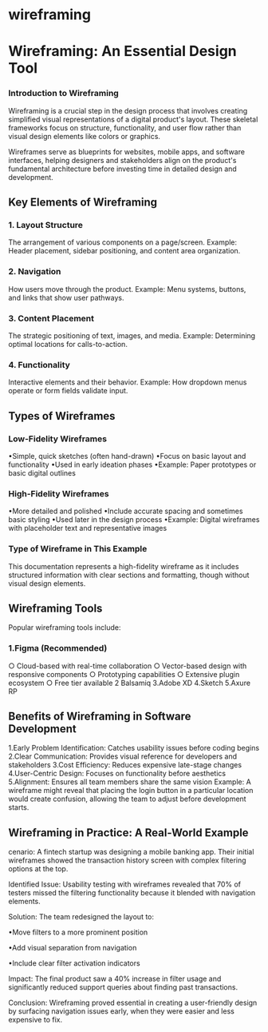# wireframing
# Wireframing: An Essential Design Tool
### Introduction to Wireframing
Wireframing is a crucial step in the design process that involves creating simplified visual representations of a digital product's layout. These skeletal frameworks focus on structure, functionality, and user flow rather than visual design elements like colors or graphics.

Wireframes serve as blueprints for websites, mobile apps, and software interfaces, helping designers and stakeholders align on the product's fundamental architecture before investing time in detailed design and development.
## Key Elements of Wireframing
### 1. Layout Structure
The arrangement of various components on a page/screen. Example: Header placement, sidebar positioning, and content area organization.

### 2. Navigation
How users move through the product. Example: Menu systems, buttons, and links that show user pathways.

### 3. Content Placement
The strategic positioning of text, images, and media. Example: Determining optimal locations for calls-to-action.

### 4. Functionality
Interactive elements and their behavior. Example: How dropdown menus operate or form fields validate input.
## Types of Wireframes
### Low-Fidelity Wireframes
•Simple, quick sketches (often hand-drawn)
•Focus on basic layout and functionality
•Used in early ideation phases
•Example: Paper prototypes or basic digital outlines
### High-Fidelity Wireframes
•More detailed and polished
•Include accurate spacing and sometimes basic styling
•Used later in the design process
•Example: Digital wireframes with placeholder text and representative images
### Type of Wireframe in This Example
This documentation represents a high-fidelity wireframe as it includes structured information with clear sections and formatting, though without visual design elements.
## Wireframing Tools
Popular wireframing tools include:

### 1.Figma (Recommended)

   ○ Cloud-based with real-time collaboration
   ○ Vector-based design with responsive components
   ○ Prototyping capabilities
   ○ Extensive plugin ecosystem
   ○ Free tier available
 2 Balsamiq
3.Adobe XD
4.Sketch
5.Axure RP
## Benefits of Wireframing in Software Development
 1.Early Problem Identification: Catches usability issues before coding begins
 2.Clear Communication: Provides visual reference for developers and stakeholders
 3.Cost Efficiency: Reduces expensive late-stage changes
 4.User-Centric Design: Focuses on functionality before aesthetics
 5.Alignment: Ensures all team members share the same vision
Example: A wireframe might reveal that placing the login button in a particular location would create confusion, allowing the team to adjust before development starts.

## Wireframing in Practice: A Real-World Example
cenario: A fintech startup was designing a mobile banking app. Their initial wireframes showed the transaction history screen with complex filtering options at the top.

Identified Issue: Usability testing with wireframes revealed that 70% of testers missed the filtering functionality because it blended with navigation elements.

Solution: The team redesigned the layout to:

•Move filters to a more prominent position

•Add visual separation from navigation

•Include clear filter activation indicators

Impact: The final product saw a 40% increase in filter usage and significantly reduced support queries about finding past transactions.

Conclusion: Wireframing proved essential in creating a user-friendly design by surfacing navigation issues early, when they were easier and less expensive to fix.
